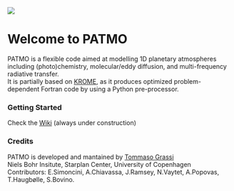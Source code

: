 ![](https://bytebucket.org/tgrassi/planatmo/raw/bf879231524ee15ec7f8205fee61af593133a8ca/icon_small.png?token=d5bb9ae2a8489f7f4b2e71a1bb9e75b8ba0bb12d)

# Welcome to PATMO

PATMO is a flexible code aimed at modelling 1D planetary atmospheres including (photo)chemistry, molecular/eddy diffusion, and multi-frequency radiative transfer.  
It is partially based on [KROME](http://www.kromepackage.org/), as it produces optimized problem-dependent Fortran code by using a Python pre-processor.

### Getting Started 

Check the [Wiki](https://bitbucket.org/tgrassi/planatmo/wiki/Home) (always under construction)

### Credits  
PATMO is developed and mantained by [Tommaso Grassi](http://starplan.dk/users/tommaso)  
Niels Bohr Insitute, Starplan Center, University of Copenhagen   
Contributors: E.Simoncini, A.Chiavassa, J.Ramsey, N.Vaytet, A.Popovas, T.Haugbølle, S.Bovino.
